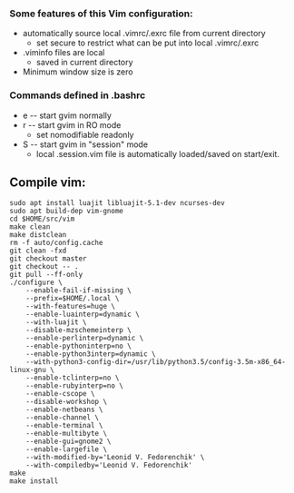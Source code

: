 ### Some features of this Vim configuration:
 * automatically source local .vimrc/.exrc file from current directory
   - set secure to restrict what can be put into local .vimrc/.exrc
 * .viminfo files are local
   - saved in current directory
 * Minimum window size is zero

### Commands defined in .bashrc
 * e -- start gvim normally
 * r -- start gvim in RO mode
   - set nomodifiable readonly
 * S -- start gvim in "session" mode
   - local .session.vim file is automatically loaded/saved on start/exit.

Compile vim:
------------

```shell
sudo apt install luajit libluajit-5.1-dev ncurses-dev
sudo apt build-dep vim-gnome
cd $HOME/src/vim
make clean
make distclean
rm -f auto/config.cache
git clean -fxd
git checkout master
git checkout -- .
git pull --ff-only
./configure \
	--enable-fail-if-missing \
	--prefix=$HOME/.local \
	--with-features=huge \
	--enable-luainterp=dynamic \
	--with-luajit \
	--disable-mzschemeinterp \
	--enable-perlinterp=dynamic \
	--enable-pythoninterp=no \
	--enable-python3interp=dynamic \
	--with-python3-config-dir=/usr/lib/python3.5/config-3.5m-x86_64-linux-gnu \
	--enable-tclinterp=no \
	--enable-rubyinterp=no \
	--enable-cscope \
	--disable-workshop \
	--enable-netbeans \
	--enable-channel \
	--enable-terminal \
	--enable-multibyte \
	--enable-gui=gnome2 \
	--enable-largefile \
	--with-modified-by='Leonid V. Fedorenchik' \
	--with-compiledby='Leonid V. Fedorenchik'
make
make install
```
